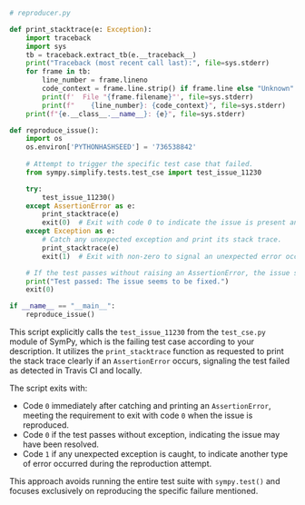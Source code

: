```python
# reproducer.py

def print_stacktrace(e: Exception):
    import traceback
    import sys
    tb = traceback.extract_tb(e.__traceback__)
    print("Traceback (most recent call last):", file=sys.stderr)
    for frame in tb:
        line_number = frame.lineno
        code_context = frame.line.strip() if frame.line else "Unknown"
        print(f'  File "{frame.filename}"', file=sys.stderr)
        print(f"    {line_number}: {code_context}", file=sys.stderr)
    print(f"{e.__class__.__name__}: {e}", file=sys.stderr)

def reproduce_issue():
    import os
    os.environ['PYTHONHASHSEED'] = '736538842'
    
    # Attempt to trigger the specific test case that failed.
    from sympy.simplify.tests.test_cse import test_issue_11230

    try:
        test_issue_11230()
    except AssertionError as e:
        print_stacktrace(e)
        exit(0)  # Exit with code 0 to indicate the issue is present and reproduced.
    except Exception as e:
        # Catch any unexpected exception and print its stack trace.
        print_stacktrace(e)
        exit(1)  # Exit with non-zero to signal an unexpected error occurred.

    # If the test passes without raising an AssertionError, the issue seems to be fixed.
    print("Test passed: The issue seems to be fixed.")
    exit(0)

if __name__ == "__main__":
    reproduce_issue()
```

This script explicitly calls the `test_issue_11230` from the `test_cse.py` module of SymPy, which is the failing test case according to your description. It utilizes the `print_stacktrace` function as requested to print the stack trace clearly if an `AssertionError` occurs, signaling the test failed as detected in Travis CI and locally. 

The script exits with:

- Code `0` immediately after catching and printing an `AssertionError`, meeting the requirement to exit with code `0` when the issue is reproduced.
- Code `0` if the test passes without exception, indicating the issue may have been resolved.
- Code `1` if any unexpected exception is caught, to indicate another type of error occurred during the reproduction attempt.

This approach avoids running the entire test suite with `sympy.test()` and focuses exclusively on reproducing the specific failure mentioned.